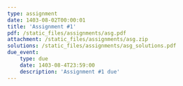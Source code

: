 ```yaml
---
type: assignment
date: 1403-08-02T00:00:01
title: 'Assignment #1'
pdf: /static_files/assignments/asg.pdf
attachment: /static_files/assignments/asg.zip
solutions: /static_files/assignments/asg_solutions.pdf
due_event: 
    type: due
    date: 1403-08-4T23:59:00
    description: 'Assignment #1 due'
---
```

